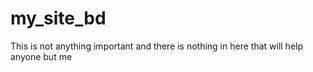# my_site_bd
This is not anything important and there is nothing in here that will help anyone but me
